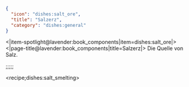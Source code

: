 ```json
{
  "icon": "dishes:salt_ore",
  "title": "Salzerz",
  "category": "dishes:general"
}
```

<|item-spotlight@lavender:book_components|item=dishes:salt_ore|>
<|page-title@lavender:book_components|title=Salzerz|>
Die Quelle von Salz.

;;;;;

<recipe;dishes:salt_smelting>

